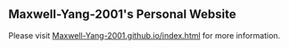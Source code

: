 ## Maxwell-Yang-2001's Personal Website
Please visit [Maxwell-Yang-2001.github.io/index.html](Maxwell-Yang-2001.github.io/index.html) for more information. 